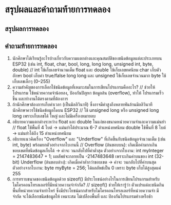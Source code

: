 # สรุปผลและคำถามท้ายการทดลอง

## สรุปผลการทดลอง



## คำถามท้ายการทดลอง

1. นักศึกษาได้เรียนรู้อะไรบ้างเกี่ยวกับความแตกต่างและคุณสมบัติของชนิดข้อมูลแต่ละประเภทบน ESP32 (เช่น int, float, char, bool, long, long long, unsigned int, byte, double)
// int ใช้เก็บเลขจำนวนเต็ม
float และ double ใช้เก็บเลขทศนิยม
char เก็บตัวอักษร
bool เก็บค่า true/false
long long และ unsigned ใช้เก็บเลขจำนวนมาก
byte ใช้เก็บเลขเล็กๆ (0–255)
2. ความสำคัญของการเลือกใช้ชนิดข้อมูลที่เหมาะสมในการเขียนโปรแกรมคืออะไร?
// ช่วยให้โปรแกรม ใช้หน่วยความจำน้อยลง,
ป้องกันปัญหา ข้อมูลล้น (overflow),
ทำให้ โปรแกรมเร็วขึ้น และทำงานได้ตรงตามที่ต้องการ
3. ถ้านักศึกษาต้องการเก็บค่าเวลา (เป็นมิลลิวินาที) ซึ่งอาจมีค่าสูงถึงหลายพันล้านมิลลิวินาที นักศึกษาควรใช้ชนิดข้อมูลใดบน ESP32
// ใช้ unsigned long หรือ unsigned long long
เพราะเก็บเลขได้ ใหญ่ และไม่มีเครื่องหมายลบ
4. อธิบายความแตกต่างระหว่าง float และ double ในแง่ของขนาดหน่วยความจำและความแม่นยำ
// float ใช้พื้นที่ 4 ไบต์ → แม่นยำได้ประมาณ 6-7 ตำแหน่งทศนิยม
double ใช้พื้นที่ 8 ไบต์ → แม่นยำได้ถึง 15 ตำแหน่งทศนิยม
5. อธิบายแนวคิดเรื่อง "Overflow" และ "Underflow" ที่เกิดขึ้นกับชนิดข้อมูลจำนวนเต็ม (เช่น int, byte) พร้อมยกตัวอย่างจากใบงานนี้
// Overflow (ล้นขอบบน):
เกิดเมื่อค่ามากเกินขอบเขตที่ชนิดข้อมูลเก็บได้ → ค่าจะ วนกลับไปที่ค่าต่ำสุด
ตัวอย่างจากใบงาน:
int myInteger = 2147483647 + 1;
ผลลัพธ์จะกลายเป็น -2147483648 เพราะเกินค่าบนของ int (32-bit)
Underflow (ล้นขอบล่าง):
เกิดเมื่อค่าต่ำกว่าขอบเขต → ค่าจะ วนกลับไปที่ค่าบนสุด
ตัวอย่างจากใบงาน:
byte myByte = 256;
ได้ผลลัพธ์เป็น 0 เพราะ byte เก็บได้สูงสุดแค่ 255
6. การทราบขนาดของชนิดข้อมูลด้วย sizeof() มีประโยชน์อย่างไรในการเขียนโปรแกรมสำหรับไมโครคอนโทรลเลอร์ที่มีหน่วยความจำจำกัด?
// sizeof() ช่วยให้เรารู้ว่า ตัวแปรแต่ละชนิดกินพื้นที่หน่วยความจำเท่าไหร่
ซึ่งมีประโยชน์มากสำหรับไมโครคอนโทรลเลอร์ที่หน่วยความจำ มีจำกัด
จะได้เลือกชนิดข้อมูลให้ เหมาะสม ไม่เปลืองพื้นที่ และ ป้องกันโปรแกรมค้างหรือช้า
